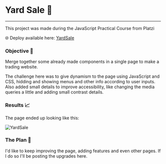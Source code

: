 # Yard Sale 🛒
---
This project was made during the JavaScript Practical Course from Platzi

🌐 Deploy available here: [YardSale](https://canti21.github.io/yardsale/)

### Objective 🎯

Merge together some already made components in a single page to make a trading website.

The challenge here was to give dynamism to the page using JavaScript and CSS, hidding and showing menus and other info according to user inputs. Also added small details to improve accessibility, like changing the media queries a little and adding small contrast details.

### Results 📈

The page ended up looking like this:

![YardSale](https://i.imgur.com/5gIAhM1.jpg)

### The Plan 📝

I'd like to keep improving the page, adding features and even other pages. If I do so I'll be posting the upgrades here.
